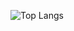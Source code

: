 ![Top Langs](https://github-readme-stats.vercel.app/api/top-langs/?username=theflashiscool2&layout=compact)
<!---
Theflashiscool2/Theflashiscool2 is a ✨ special ✨ repository because its `README.md` (this file) appears on your GitHub profile.
You can click the Preview link to take a look at your changes.
--->

